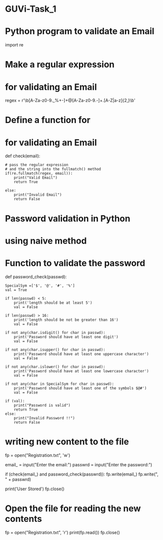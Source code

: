 # GUVi-Task_1
# Python program to validate an Email

import re
 
# Make a regular expression
# for validating an Email
regex = r'\b[A-Za-z0-9._%+-]+@[A-Za-z0-9.-]+\.[A-Z|a-z]{2,}\b'
 
# Define a function for
# for validating an Email
 
def check(email):
 
    # pass the regular expression
    # and the string into the fullmatch() method
    if(re.fullmatch(regex, email)):
        print("Valid Email")
        return True
 
    else:
        print("Invalid Email")
        return False
        
# Password validation in Python
# using naive method
  
# Function to validate the password
def password_check(passwd):
      
    SpecialSym =['$', '@', '#', '%']
    val = True
      
    if len(passwd) < 5:
        print('length should be at least 5')
        val = False
          
    if len(passwd) > 16:
        print('length should be not be greater than 16')
        val = False
          
    if not any(char.isdigit() for char in passwd):
        print('Password should have at least one digit')
        val = False
          
    if not any(char.isupper() for char in passwd):
        print('Password should have at least one uppercase character')
        val = False
          
    if not any(char.islower() for char in passwd):
        print('Password should have at least one lowercase character')
        val = False
          
    if not any(char in SpecialSym for char in passwd):
        print('Password should have at least one of the symbols $@#')
        val = False
       
    if (val):
        print("Password is valid")
        return True
    else:
        print("Invalid Password !!")
        return False  


# writing new content to the file
fp = open("Registration.txt", 'w')

email_ = input("Enter the email:")
passwrd = input("Enter the password:")

if (check(email_) and password_check(passwrd)):
  fp.write(email_)
  fp.write(",  " + passwrd)

print('User Stored')
fp.close()

# Open the file for reading the new contents
fp = open("Registration.txt", 'r')
print(fp.read())
fp.close()
